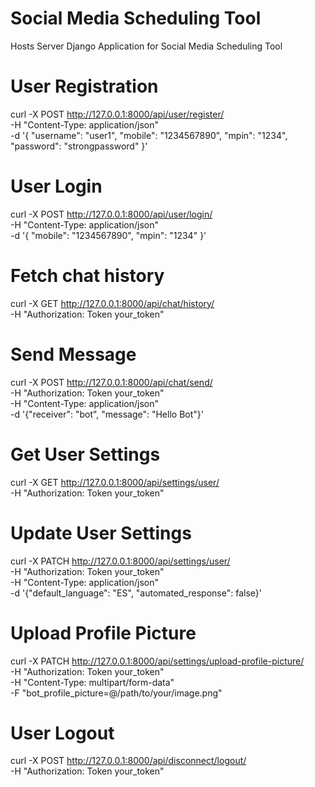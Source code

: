 # Social Media Scheduling Tool
Hosts Server Django Application for Social Media Scheduling Tool

# User Registration
curl -X POST http://127.0.0.1:8000/api/user/register/ \
-H "Content-Type: application/json" \
-d '{
    "username": "user1",
    "mobile": "1234567890",
    "mpin": "1234",
    "password": "strongpassword"
}'

# User Login
curl -X POST http://127.0.0.1:8000/api/user/login/ \
-H "Content-Type: application/json" \
-d '{
    "mobile": "1234567890",
    "mpin": "1234"
}'

# Fetch chat history
curl -X GET http://127.0.0.1:8000/api/chat/history/ \
-H "Authorization: Token your_token"

# Send Message
curl -X POST http://127.0.0.1:8000/api/chat/send/ \
-H "Authorization: Token your_token" \
-H "Content-Type: application/json" \
-d '{"receiver": "bot", "message": "Hello Bot"}'

# Get User Settings
curl -X GET http://127.0.0.1:8000/api/settings/user/ \
-H "Authorization: Token your_token"

# Update User Settings
curl -X PATCH http://127.0.0.1:8000/api/settings/user/ \
-H "Authorization: Token your_token" \
-H "Content-Type: application/json" \
-d '{"default_language": "ES", "automated_response": false}'

# Upload Profile Picture
curl -X PATCH http://127.0.0.1:8000/api/settings/upload-profile-picture/ \
-H "Authorization: Token your_token" \
-H "Content-Type: multipart/form-data" \
-F "bot_profile_picture=@/path/to/your/image.png"

# User Logout
curl -X POST http://127.0.0.1:8000/api/disconnect/logout/ \
-H "Authorization: Token your_token"
